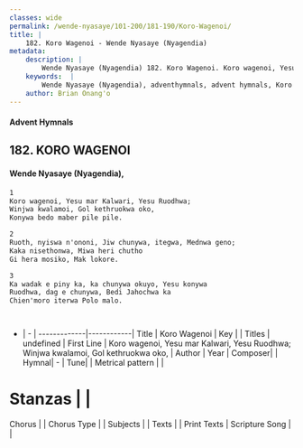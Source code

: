 ```yaml
---
classes: wide
permalink: /wende-nyasaye/101-200/181-190/Koro-Wagenoi/
title: |
    182. Koro Wagenoi - Wende Nyasaye (Nyagendia)
metadata:
    description: |
        Wende Nyasaye (Nyagendia) 182. Koro Wagenoi. Koro wagenoi, Yesu mar Kalwari, Yesu Ruodhwa; Winjwa kwalamoi, Gol kethruokwa oko, Konywa bedo maber pile pile.  
    keywords:  |
        Wende Nyasaye (Nyagendia), adventhymnals, advent hymnals, Koro Wagenoi, Koro wagenoi, Yesu mar Kalwari, Yesu Ruodhwa; Winjwa kwalamoi, Gol kethruokwa oko,. 
    author: Brian Onang'o
---
```


#### Advent Hymnals
## 182. KORO WAGENOI
####  Wende Nyasaye (Nyagendia),

```txt
1
Koro wagenoi, Yesu mar Kalwari, Yesu Ruodhwa;
Winjwa kwalamoi, Gol kethruokwa oko,
Konywa bedo maber pile pile.

2
Ruoth, nyiswa n'ononi, Jiw chunywa, itegwa, Mednwa geno;
Kaka nisethonwa, Miwa heri chutho
Gi hera mosiko, Mak lokore.

3
Ka wadak e piny ka, ka chunywa okuyo, Yesu konywa
Ruodhwa, dag e chunywa, Bedi Jahochwa ka
Chien'moro iterwa Polo malo.




```

- |   -  |
-------------|------------|
Title | Koro Wagenoi |
Key |  |
Titles | undefined |
First Line | Koro wagenoi, Yesu mar Kalwari, Yesu Ruodhwa; Winjwa kwalamoi, Gol kethruokwa oko, |
Author | 
Year | 
Composer| |
Hymnal|  - |
Tune|  |
Metrical pattern | |
# Stanzas |  |
Chorus |  |
Chorus Type |  |
Subjects | |
Texts |  |
Print Texts | 
Scripture Song |  |
    
